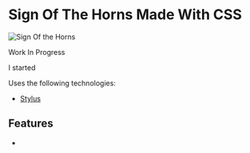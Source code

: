 # Sign Of The Horns Made With CSS

![Sign Of the Horns](https://)

Work In Progress

I started

Uses the following technologies:

* [Stylus](http://learnboost.github.io/stylus/)

## Features

*
